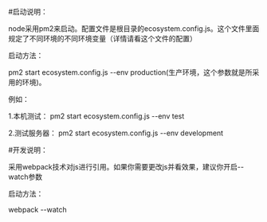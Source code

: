 #启动说明：

node采用pm2来启动。配置文件是根目录的ecosystem.config.js。这个文件里面规定了不同环境的不同环境变量（详情请看这个文件的配置）

启动方法：

pm2 start ecosystem.config.js --env production(生产环境，这个参数就是所采用的环境)。


例如：

1.本机测试：
pm2 start ecosystem.config.js --env test

2.测试服务器：
pm2 start ecosystem.config.js --env development

#开发说明：

采用webpack技术对js进行引用。如果你需要更改js并看效果，建议你开启--watch参数

启动方法：

webpack --watch
